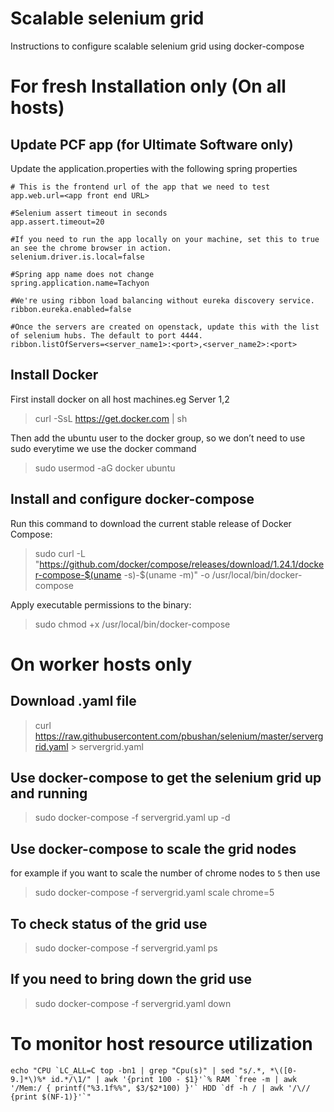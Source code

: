 # Scalable selenium grid
Instructions to configure scalable selenium grid using docker-compose

# For fresh Installation only (On all hosts)

## Update PCF app (for Ultimate Software only)
Update the application.properties with the following spring properties
```
# This is the frontend url of the app that we need to test
app.web.url=<app front end URL>

#Selenium assert timeout in seconds
app.assert.timeout=20

#If you need to run the app locally on your machine, set this to true an see the chrome browser in action.
selenium.driver.is.local=false

#Spring app name does not change
spring.application.name=Tachyon

#We're using ribbon load balancing without eureka discovery service.
ribbon.eureka.enabled=false

#Once the servers are created on openstack, update this with the list of selenium hubs. The default to port 4444.
ribbon.listOfServers=<server_name1>:<port>,<server_name2>:<port>
```

## Install Docker 
First install docker on all host machines.eg Server 1,2
> curl -SsL https://get.docker.com | sh

Then add the ubuntu user to the docker group, so we don’t need to use sudo everytime we use the docker command
> sudo usermod -aG docker ubuntu

## Install and configure docker-compose
Run this command to download the current stable release of Docker Compose:
> sudo curl -L "https://github.com/docker/compose/releases/download/1.24.1/docker-compose-$(uname -s)-$(uname -m)" -o /usr/local/bin/docker-compose

Apply executable permissions to the binary:
> sudo chmod +x /usr/local/bin/docker-compose

# On worker hosts only

## Download .yaml file
> curl https://raw.githubusercontent.com/pbushan/selenium/master/servergrid.yaml > servergrid.yaml

## Use docker-compose to get the selenium grid up and running
> sudo docker-compose -f servergrid.yaml up -d

## Use docker-compose to scale the grid nodes
for example if you want to scale the number of chrome nodes to `5` then use
> sudo docker-compose -f servergrid.yaml scale chrome=5

## To check status of the grid use
> sudo docker-compose -f servergrid.yaml ps

## If you need to bring down the grid use
> sudo docker-compose -f servergrid.yaml down


# To monitor host resource utilization
``` echo "CPU `LC_ALL=C top -bn1 | grep "Cpu(s)" | sed "s/.*, *\([0-9.]*\)%* id.*/\1/" | awk '{print 100 - $1}'`% RAM `free -m | awk '/Mem:/ { printf("%3.1f%%", $3/$2*100) }'` HDD `df -h / | awk '/\// {print $(NF-1)}'`" ```
